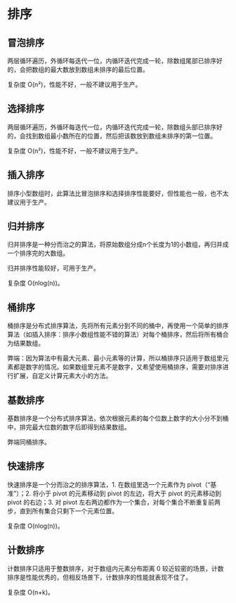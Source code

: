 # 排序

## 冒泡排序

两层循环遍历，外循环每迭代一位，内循环迭代完成一轮，除数组尾部已排序好的，会把数组的最大数放到数组未排序的最后位置。

复杂度 O(n²)，性能不好，一般不建议用于生产。

## 选择排序

两层循环遍历，外循环每迭代一位，内循环迭代完成一轮，除数组头部已排序好的，会找到数组最小数所在的位置，然后把该数放到数组未排序的第一位置。

复杂度 O(n²)，性能不好，一般不建议用于生产。

## 插入排序

排序小型数组时，此算法比冒泡排序和选择排序性能要好，但性能也一般，也不太建议用于生产。

## 归并排序

归并排序是一种分而治之的算法，将原始数组分成n个长度为1的小数组，再归并成一个排序完的大数组。  

归并排序性能较好，可用于生产。

复杂度 O(nlog(n))。

## 桶排序

桶排序是分布式排序算法，先将所有元素分到不同的桶中，再使用一个简单的排序算法（如插入排序：排序小数组性能不错的算法）对每个桶排序，然后将所有桶合为结果数组。

弊端：因为算法中有最大元素、最小元素等的计算，所以桶排序只适用于数组里元素都是数字的情况。如果数组里元素不是数字，又希望使用桶排序，需要对排序进行扩展，自定义计算元素大小的方法。

## 基数排序

基数排序是一个分布式排序算法，依次根据元素的每个位数上数字的大小分不到桶中，排完最大位数的数字后即得到结果数组。

弊端同桶排序。

## 快速排序

快速排序是一个分而治之的排序算法，1. 在数组里选一个元素作为 pivot（“基准”）；2. 将小于 pivot 的元素移动到 pivot 的左边，将大于 pivot 的元素移动到 pivot 的右边；3. 对 pivot 左右两边都作为一个集合，对每个集合不断重复前两步，直到所有集合只剩下一个元素位置。

复杂度 O(nlog(n))。

## 计数排序

计数排序只适用于整数排序，对于数组内元素分布距离 0 较近较密的场景，计数排序是性能优秀的，但相反场景下，计数排序的性能就表现不佳了。

复杂度 O(n+k)。
